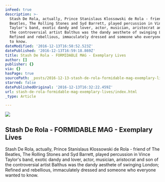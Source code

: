 ```yaml
---
inFeed: true
description: >-
  Stash De Rola, actually, Prince Stanislaus Klossowski de Rola - friend of The
  Beatles, The Rolling Stones and Syd Barrett, played percussion in Vince
  Taylor's band, exotic dandy and lover, actor, musician, aristocrat and son of
  the controversial artist Balthus was the dandy aesthete of swinging London;
  Refined and rebellious, immaculately dressed and someone who everyone wanted
  to know.
dateModified: '2016-12-13T16:58:52.523Z'
datePublished: '2016-12-13T16:59:18.869Z'
title: Stash De Rola - FORMIDABLE MAG - Exemplary Lives
author: []
publisher: {}
via: {}
hasPage: true
sourcePath: _posts/2016-12-13-stash-de-rola-formidable-mag-exemplary-lives.md
starred: false
datePublishedOriginal: '2016-12-13T16:32:22.459Z'
url: stash-de-rola-formidable-mag-exemplary-lives/index.html
_type: Article

---
```

<article style=""><img src="https://imgflo.herokuapp.com/graph/2b2431f8e7ba7b0/93c9b10972a66a61e975504b91ea805a/noop.jpg?input=http%3A%2F%2Fwww.formidablemag.com%2Fwp-content%2Fuploads%2F2015%2F10%2Fstash-de-rola_formidable.jpg" /><h1>Stash De Rola - FORMIDABLE MAG - Exemplary Lives</h1><p>Stash De Rola, actually, Prince Stanislaus Klossowski de Rola - friend of The Beatles, The Rolling Stones and Syd Barrett, played percussion in Vince Taylor's band, exotic dandy and lover, actor, musician, aristocrat and son of the controversial artist Balthus was the dandy aesthete of swinging London; Refined and rebellious, immaculately dressed and someone who everyone wanted to know.</p></article>